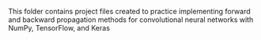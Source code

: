 This folder contains project files created to practice
implementing forward and backward propagation methods
for convolutional neural networks with
NumPy, TensorFlow, and Keras
